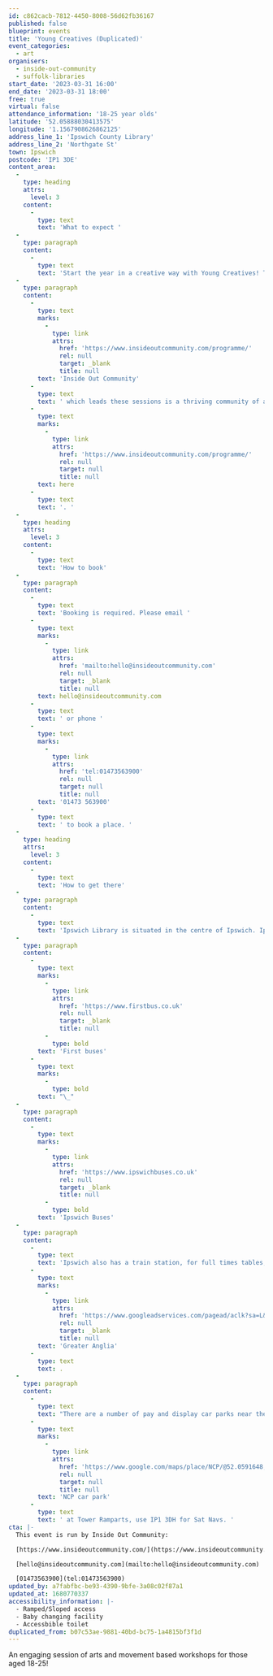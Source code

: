 ```yaml
---
id: c862cacb-7812-4450-8008-56d62fb36167
published: false
blueprint: events
title: 'Young Creatives (Duplicated)'
event_categories:
  - art
organisers:
  - inside-out-community
  - suffolk-libraries
start_date: '2023-03-31 16:00'
end_date: '2023-03-31 18:00'
free: true
virtual: false
attendance_information: '18-25 year olds'
latitude: '52.05888030413575'
longitude: '1.1567908626862125'
address_line_1: 'Ipswich County Library'
address_line_2: 'Northgate St'
town: Ipswich
postcode: 'IP1 3DE'
content_area:
  -
    type: heading
    attrs:
      level: 3
    content:
      -
        type: text
        text: 'What to expect '
  -
    type: paragraph
    content:
      -
        type: text
        text: 'Start the year in a creative way with Young Creatives! These sessions for young people will include free arts and movement-based workshops led by artists every Friday, during term-time. In addition, there will be monthly online social meetups, to chat and enable connections. '
  -
    type: paragraph
    content:
      -
        type: text
        marks:
          -
            type: link
            attrs:
              href: 'https://www.insideoutcommunity.com/programme/'
              rel: null
              target: _blank
              title: null
        text: 'Inside Out Community'
      -
        type: text
        text: ' which leads these sessions is a thriving community of artists, volunteers and members who use art and creativity as a way of helping others improve and maintain their mental health and emotional wellbeing. Find out more about what the Inside Out Community does '
      -
        type: text
        marks:
          -
            type: link
            attrs:
              href: 'https://www.insideoutcommunity.com/programme/'
              rel: null
              target: null
              title: null
        text: here
      -
        type: text
        text: '. '
  -
    type: heading
    attrs:
      level: 3
    content:
      -
        type: text
        text: 'How to book'
  -
    type: paragraph
    content:
      -
        type: text
        text: 'Booking is required. Please email '
      -
        type: text
        marks:
          -
            type: link
            attrs:
              href: 'mailto:hello@insideoutcommunity.com'
              rel: null
              target: _blank
              title: null
        text: hello@insideoutcommunity.com
      -
        type: text
        text: ' or phone '
      -
        type: text
        marks:
          -
            type: link
            attrs:
              href: 'tel:01473563900'
              rel: null
              target: null
              title: null
        text: '01473 563900'
      -
        type: text
        text: ' to book a place. '
  -
    type: heading
    attrs:
      level: 3
    content:
      -
        type: text
        text: 'How to get there'
  -
    type: paragraph
    content:
      -
        type: text
        text: 'Ipswich Library is situated in the centre of Ipswich. Ipswich is served by two bus services both of which have stops only a couple of minutes walk from the venue:'
  -
    type: paragraph
    content:
      -
        type: text
        marks:
          -
            type: link
            attrs:
              href: 'https://www.firstbus.co.uk'
              rel: null
              target: _blank
              title: null
          -
            type: bold
        text: 'First buses'
      -
        type: text
        marks:
          -
            type: bold
        text: "\_"
  -
    type: paragraph
    content:
      -
        type: text
        marks:
          -
            type: link
            attrs:
              href: 'https://www.ipswichbuses.co.uk'
              rel: null
              target: _blank
              title: null
          -
            type: bold
        text: 'Ipswich Buses'
  -
    type: paragraph
    content:
      -
        type: text
        text: 'Ipswich also has a train station, for full times tables, visit '
      -
        type: text
        marks:
          -
            type: link
            attrs:
              href: 'https://www.googleadservices.com/pagead/aclk?sa=L&ai=DChcSEwiO8N3i9b75AhVK7O0KHZiPB4cYABAAGgJkZw&ae=2&ohost=www.google.com&cid=CAESauD2nHrJiEa5SYCy9SQd0UI8YZ8VDyCC12MTDhByjOzoibMzdZLQqLjMUvsZ9M4bTPZm3JugmeLpa7C2z_16ntILhU1DhC50NZqg0JxJOdud38nXbTi3a2qB6TorWxbuXJZo0dRFdMtIuRk&sig=AOD64_0ZNncVFsLKSZX4cGdzF-seYXAsKg&q&adurl&ved=2ahUKEwiN_9Xi9b75AhUKgFwKHb8wBNwQ0Qx6BAgDEAE&nis=8&dct=1'
              rel: null
              target: _blank
              title: null
        text: 'Greater Anglia'
      -
        type: text
        text: .
  -
    type: paragraph
    content:
      -
        type: text
        text: "There are a number of pay and display car parks near the venue, the closest is\_a "
      -
        type: text
        marks:
          -
            type: link
            attrs:
              href: 'https://www.google.com/maps/place/NCP/@52.0591648,1.1514557,17z/data=!4m15!1m8!3m7!1s0x47d9a1d33ba91a13:0x1eb62c52b78051d7!2sTower+Ramparts,+Ipswich!3b1!8m2!3d52.0591648!4d1.1536444!16s%2Fg%2F1vfn5y61!3m5!1s0x47d9a1c9a95912e5:0x2ed13c9dfb6c3e83!8m2!3d52.0593149!4d1.1523731!16s%2Fg%2F12qh60tc0'
              rel: null
              target: null
              title: null
        text: 'NCP car park'
      -
        type: text
        text: ' at Tower Ramparts, use IP1 3DH for Sat Navs. '
cta: |-
  This event is run by Inside Out Community:

  [https://www.insideoutcommunity.com/](https://www.insideoutcommunity.com/)

  [hello@insideoutcommunity.com](mailto:hello@insideoutcommunity.com)

  [01473563900](tel:01473563900)
updated_by: a7fabfbc-be93-4390-9bfe-3a08c02f87a1
updated_at: 1680770337
accessibility_information: |-
  - Ramped/Sloped access
  - Baby changing facility
  - Accessbible toilet
duplicated_from: b07c53ae-9881-40bd-bc75-1a4815bf3f1d
---
```

An engaging session of arts and movement based workshops for those aged 18-25!